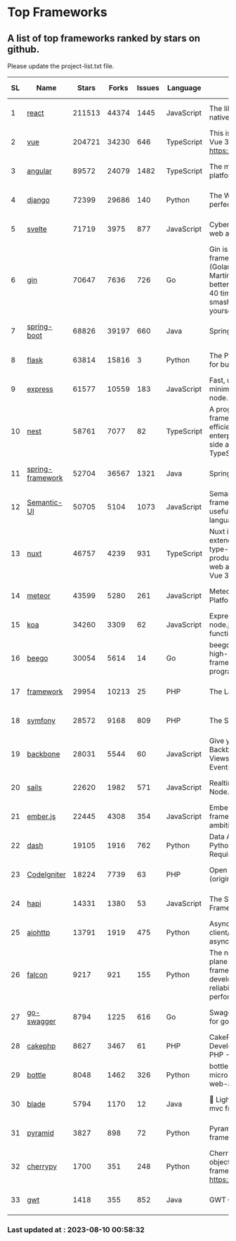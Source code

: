 # Top Frameworks
## A list of top frameworks ranked by stars on github.  
Please update the project-list.txt file.

| SL| Name  | Stars| Forks| Issues | Language | Description | Last Commit |
| --| ------| -----| ---- | ------ | -------- | ----------- | ----------- |
| 1 | [react](https://github.com/facebook/react) | 211513 | 44374 | 1445 | JavaScript | The library for web and native user interfaces | 2023-08-09 17:21:43 |
| 2 | [vue](https://github.com/vuejs/vue) | 204721 | 34230 | 646 | TypeScript | This is the repo for Vue 2. For Vue 3, go to https://github.com/vuejs/core | 2023-04-27 09:43:19 |
| 3 | [angular](https://github.com/angular/angular) | 89572 | 24079 | 1482 | TypeScript | The modern web developer’s platform | 2023-08-10 00:36:23 |
| 4 | [django](https://github.com/django/django) | 72399 | 29686 | 140 | Python | The Web framework for perfectionists with deadlines. | 2023-08-09 10:41:47 |
| 5 | [svelte](https://github.com/sveltejs/svelte) | 71719 | 3975 | 877 | JavaScript | Cybernetically enhanced web apps | 2023-08-07 07:35:16 |
| 6 | [gin](https://github.com/gin-gonic/gin) | 70647 | 7636 | 726 | Go | Gin is a HTTP web framework written in Go (Golang). It features a Martini-like API with much better performance -- up to 40 times faster. If you need smashing performance, get yourself some Gin. | 2023-08-04 02:58:46 |
| 7 | [spring-boot](https://github.com/spring-projects/spring-boot) | 68826 | 39197 | 660 | Java | Spring Boot | 2023-08-09 20:20:40 |
| 8 | [flask](https://github.com/pallets/flask) | 63814 | 15816 | 3 | Python | The Python micro framework for building web applications. | 2023-08-01 16:59:06 |
| 9 | [express](https://github.com/expressjs/express) | 61577 | 10559 | 183 | JavaScript | Fast, unopinionated, minimalist web framework for node. | 2023-05-16 01:53:48 |
| 10 | [nest](https://github.com/nestjs/nest) | 58761 | 7077 | 82 | TypeScript | A progressive Node.js framework for building efficient, scalable, and enterprise-grade server-side applications with TypeScript/JavaScript 🚀 | 2023-08-09 05:57:51 |
| 11 | [spring-framework](https://github.com/spring-projects/spring-framework) | 52704 | 36567 | 1321 | Java | Spring Framework | 2023-08-09 21:54:30 |
| 12 | [Semantic-UI](https://github.com/Semantic-Org/Semantic-UI) | 50705 | 5104 | 1073 | JavaScript | Semantic is a UI component framework based around useful principles from natural language. | 2023-01-11 17:05:32 |
| 13 | [nuxt](https://github.com/nuxt/nuxt) | 46757 | 4239 | 931 | TypeScript | Nuxt is an intuitive and extendable way to create type-safe, performant and production-grade full-stack web apps and websites with Vue 3. | 2023-08-09 17:31:34 |
| 14 | [meteor](https://github.com/meteor/meteor) | 43599 | 5280 | 261 | JavaScript | Meteor, the JavaScript App Platform | 2023-08-04 14:38:41 |
| 15 | [koa](https://github.com/koajs/koa) | 34260 | 3309 | 62 | JavaScript | Expressive middleware for node.js using ES2017 async functions | 2023-05-17 07:50:49 |
| 16 | [beego](https://github.com/beego/beego) | 30054 | 5614 | 14 | Go | beego is an open-source, high-performance web framework for the Go programming language. | 2023-07-31 15:08:36 |
| 17 | [framework](https://github.com/laravel/framework) | 29954 | 10213 | 25 | PHP | The Laravel Framework. | 2023-08-09 21:21:29 |
| 18 | [symfony](https://github.com/symfony/symfony) | 28572 | 9168 | 809 | PHP | The Symfony PHP framework | 2023-08-08 14:06:55 |
| 19 | [backbone](https://github.com/jashkenas/backbone) | 28031 | 5544 | 60 | JavaScript | Give your JS App some Backbone with Models, Views, Collections, and Events | 2023-07-28 19:23:02 |
| 20 | [sails](https://github.com/balderdashy/sails) | 22620 | 1982 | 571 | JavaScript | Realtime MVC Framework for Node.js | 2023-07-21 23:31:37 |
| 21 | [ember.js](https://github.com/emberjs/ember.js) | 22445 | 4308 | 354 | JavaScript | Ember.js - A JavaScript framework for creating ambitious web applications | 2023-08-07 15:41:30 |
| 22 | [dash](https://github.com/plotly/dash) | 19105 | 1916 | 762 | Python | Data Apps & Dashboards for Python. No JavaScript Required. | 2023-07-25 15:55:07 |
| 23 | [CodeIgniter](https://github.com/bcit-ci/CodeIgniter) | 18224 | 7739 | 63 | PHP | Open Source PHP Framework (originally from EllisLab) | 2023-04-07 17:57:13 |
| 24 | [hapi](https://github.com/hapijs/hapi) | 14331 | 1380 | 53 | JavaScript | The Simple, Secure Framework Developers Trust | 2023-04-24 22:09:20 |
| 25 | [aiohttp](https://github.com/aio-libs/aiohttp) | 13791 | 1919 | 475 | Python | Asynchronous HTTP client/server framework for asyncio and Python | 2023-08-09 11:16:04 |
| 26 | [falcon](https://github.com/falconry/falcon) | 9217 | 921 | 155 | Python | The no-magic web data plane API and microservices framework for Python developers, with a focus on reliability, correctness, and performance at scale. | 2023-07-18 11:41:57 |
| 27 | [go-swagger](https://github.com/go-swagger/go-swagger) | 8794 | 1225 | 616 | Go | Swagger 2.0 implementation for go | 2023-07-24 18:20:14 |
| 28 | [cakephp](https://github.com/cakephp/cakephp) | 8627 | 3467 | 61 | PHP | CakePHP: The Rapid Development Framework for PHP - Official Repository | 2023-08-05 15:33:05 |
| 29 | [bottle](https://github.com/bottlepy/bottle) | 8048 | 1462 | 326 | Python | bottle.py is a fast and simple micro-framework for python web-applications. | 2022-09-05 15:24:52 |
| 30 | [blade](https://github.com/lets-blade/blade) | 5794 | 1170 | 12 | Java | :rocket: Lightning fast and elegant mvc framework for Java8 | 2023-06-16 05:18:49 |
| 31 | [pyramid](https://github.com/Pylons/pyramid) | 3827 | 898 | 72 | Python | Pyramid - A Python web framework | 2023-05-11 06:49:29 |
| 32 | [cherrypy](https://github.com/cherrypy/cherrypy) | 1700 | 351 | 248 | Python | CherryPy is a pythonic, object-oriented HTTP framework.      https://cherrypy.dev | 2023-08-04 13:52:17 |
| 33 | [gwt](https://github.com/gwtproject/gwt) | 1418 | 355 | 852 | Java | GWT Open Source Project | 2023-07-03 13:48:40 |

### Last updated at : 2023-08-10 00:58:32
